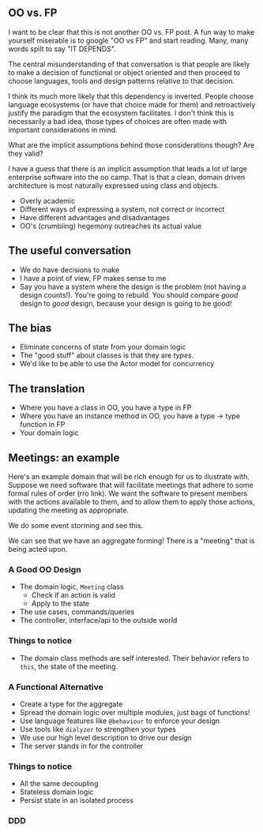 ## OO vs. FP
I want to be clear that this is not another OO vs. FP post. A fun way to make
yourself miserable is to google "OO vs FP" and start reading. Many, many words
spilt to say "IT DEPENDS".

The central misunderstanding of that conversation is that people are likely to
make a decision of functional or object oriented and then proceed to choose
languages, tools and design patterns relative to that decision.

I think its much more likely that this dependency is inverted. People choose
language ecosystems (or have that choice made for them) and retroactively
justify the paradigm that the ecosystem facilitates. I don't think this is
necessarily a bad idea, those types of choices are often made with important
considerations in mind.

What are the implicit assumptions behind those considerations though? Are they
valid?

I have a guess that there is an implicit assumption that leads a lot of large
enterprise software into the oo camp. That is that a clean, domain driven
architecture is most naturally expressed using class and objects.



- Overly academic
- Different ways of expressing a system, not correct or incorrect
- Have different advantages and disadvantages
- OO's (crumbling) hegemony outreaches its actual value

## The useful conversation
- We do have decisions to make
- I have a point of view, FP makes sense to me
- Say you have a system where the design is the problem (not having a design
  counts!). You're going to rebuild. You should compare _good_ design to _good_
  design, because your design is going to be good!

## The bias
- Eliminate concerns of state from your domain logic
- The "good stuff" about classes is that they are _types_.
- We'd like to be able to use the Actor model for concurrency

## The translation
- Where you have a class in OO, you have a type in FP
- Where you have an instance method in OO, you have a type -> type function in
  FP
- Your domain logic

## Meetings: an example
Here's an example domain that will be rich enough for us to illustrate with.
Suppose we need software that will facilitate meetings that adhere to some
formal rules of order (rro link). We want the software to present members with
the actions available to them, and to allow them to apply those actions,
updating the meeting as appropriate.

We do some event storming and see this.

We can see that we have an aggregate forming! There is a "meeting" that is
being acted upon.

### A Good OO Design
- The domain logic, `Meeting` class
  - Check if an action is valid
  - Apply to the state
- The use cases, commands/queries
- The controller, interface/api to the outside world

### Things to notice
- The domain class methods are self interested. Their behavior refers to
  `this`, the state of the meeting.

### A Functional Alternative
- Create a type for the aggregate
- Spread the domain logic over multiple modules, just bags of functions!
- Use language features like `@behaviour` to enforce your design
- Use tools like `dialyzer` to strengthen your types
- We use our high level description to drive our design
- The server stands in for the controller

### Things to notice
- All the same decoupling
- Stateless domain logic
- Persist state in an isolated process




### DDD

